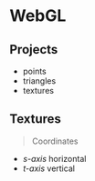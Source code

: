 # WebGL

## Projects

- points
- triangles
- textures

## Textures

> Coordinates

- <i>s-axis</i> horizontal
- <i>t-axis</i> vertical
